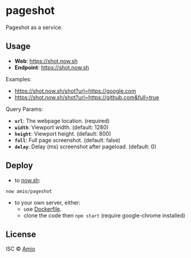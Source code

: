 # pageshot

Pageshot as a service.

## Usage

- __Web__: https://shot.now.sh
- __Endpoint__: https://shot.now.sh

Examples:

- https://shot.now.sh/shot?url=https://google.com
- https://shot.now.sh/shot?url=https://github.com&full=true

Query Params:

- __`url`__: The webpage location. (required)
- __`width`__: Viewport width. (default: 1280)
- __`height`__: Viewport height. (default: 800)
- __`full`__: Full page screenshot. (default: false)
- __`delay`__: Delay (ms) screenshot after pageload. (default: 0)

## Deploy

- to [now.sh](https://zeit.co/now):

```
now amio/pageshot
```

- to your own server, either:
  - use [Dockerfile](Dockerfile).
  - clone the code then `npm start` (require google-chrome installed)

## License

ISC © [Amio](https://github.com/amio)
